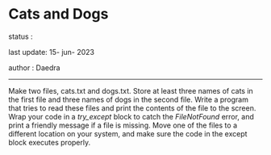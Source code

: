# Cats and Dogs

status : 

last update: 15- jun- 2023

author : Daedra
<hr/>

Make two files, cats.txt and dogs.txt. Store at least three names of cats in the first file and three names
of dogs in the second file. Write a program 
that tries to read these files and print the contents of the file to the screen.
Wrap your code in a _*try_except*_ block to catch the *FileNotFound* error, 
and print a friendly message if a file is missing. Move one of the 
files to a different location on your system, and make sure the code in the except block executes properly.

